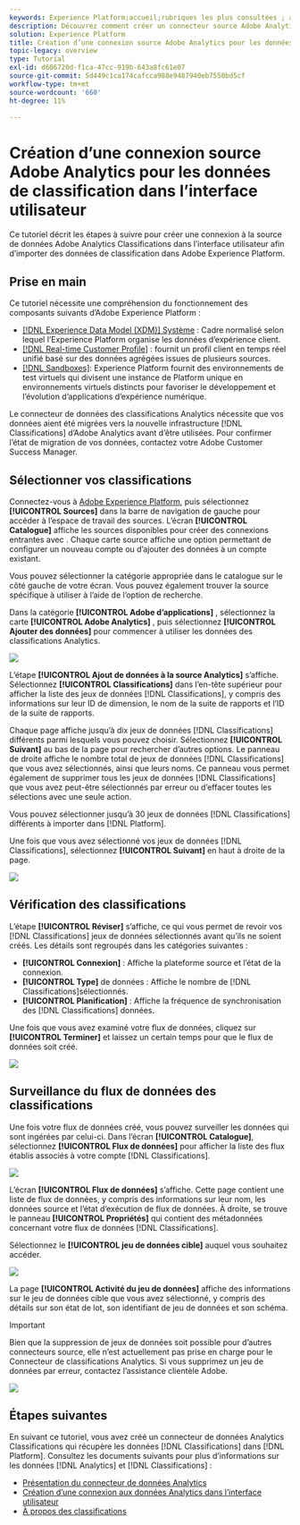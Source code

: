 ```yaml
---
keywords: Experience Platform;accueil;rubriques les plus consultées ; analytics;classifications
description: Découvrez comment créer un connecteur source Adobe Analytics dans l’interface utilisateur pour importer des données de classification dans Adobe Experience Platform.
solution: Experience Platform
title: Création d’une connexion source Adobe Analytics pour les données de classification dans l’interface utilisateur
topic-legacy: overview
type: Tutorial
exl-id: d606720d-f1ca-47cc-919b-643a8fc61e07
source-git-commit: 5d449c1ca174cafcca988e9487940eb7550bd5cf
workflow-type: tm+mt
source-wordcount: '660'
ht-degree: 11%

---
```


# Création d’une connexion source Adobe Analytics pour les données de classification dans l’interface utilisateur

Ce tutoriel décrit les étapes à suivre pour créer une connexion à la source de données Adobe Analytics Classifications dans l’interface utilisateur afin d’importer des données de classification dans Adobe Experience Platform.

## Prise en main

Ce tutoriel nécessite une compréhension du fonctionnement des composants suivants d’Adobe Experience Platform :

* [[!DNL Experience Data Model (XDM)] Système](../../../../../xdm/home.md) : Cadre normalisé selon lequel l’Experience Platform organise les données d’expérience client.
* [[!DNL Real-time Customer Profile]](../../../../../profile/home.md) : fournit un profil client en temps réel unifié basé sur des données agrégées issues de plusieurs sources.
* [[!DNL Sandboxes]](../../../../../sandboxes/home.md): Experience Platform fournit des environnements de test virtuels qui divisent une instance de Platform unique en environnements virtuels distincts pour favoriser le développement et l’évolution d’applications d’expérience numérique.

Le connecteur de données des classifications Analytics nécessite que vos données aient été migrées vers la nouvelle infrastructure [!DNL Classifications] d’Adobe Analytics avant d’être utilisées. Pour confirmer l’état de migration de vos données, contactez votre Adobe Customer Success Manager.

## Sélectionner vos classifications

Connectez-vous à [Adobe Experience Platform](https://platform.adobe.com), puis sélectionnez **[!UICONTROL Sources]** dans la barre de navigation de gauche pour accéder à l’espace de travail des sources. L’écran **[!UICONTROL Catalogue]** affiche les sources disponibles pour créer des connexions entrantes avec . Chaque carte source affiche une option permettant de configurer un nouveau compte ou d’ajouter des données à un compte existant.

Vous pouvez sélectionner la catégorie appropriée dans le catalogue sur le côté gauche de votre écran. Vous pouvez également trouver la source spécifique à utiliser à l’aide de l’option de recherche.

Dans la catégorie **[!UICONTROL Adobe d’applications]** , sélectionnez la carte **[!UICONTROL Adobe Analytics]** , puis sélectionnez **[!UICONTROL Ajouter des données]** pour commencer à utiliser les données des classifications Analytics.

![](../../../../images/tutorials/create/classifications/catalog.png)

L’étape **[!UICONTROL Ajout de données à la source Analytics]** s’affiche. Sélectionnez **[!UICONTROL Classifications]** dans l’en-tête supérieur pour afficher la liste des jeux de données [!DNL Classifications], y compris des informations sur leur ID de dimension, le nom de la suite de rapports et l’ID de la suite de rapports.

Chaque page affiche jusqu’à dix jeux de données [!DNL Classifications] différents parmi lesquels vous pouvez choisir. Sélectionnez **[!UICONTROL Suivant]** au bas de la page pour rechercher d’autres options. Le panneau de droite affiche le nombre total de jeux de données [!DNL Classifications] que vous avez sélectionnés, ainsi que leurs noms. Ce panneau vous permet également de supprimer tous les jeux de données [!DNL Classifications] que vous avez peut-être sélectionnés par erreur ou d’effacer toutes les sélections avec une seule action.

Vous pouvez sélectionner jusqu’à 30 jeux de données [!DNL Classifications] différents à importer dans [!DNL Platform].

Une fois que vous avez sélectionné vos jeux de données [!DNL Classifications], sélectionnez **[!UICONTROL Suivant]** en haut à droite de la page.

![](../../../../images/tutorials/create/classifications/add-data.png)

## Vérification des classifications

L’étape **[!UICONTROL Réviser]** s’affiche, ce qui vous permet de revoir vos [!DNL Classifications] jeux de données sélectionnés avant qu’ils ne soient créés. Les détails sont regroupés dans les catégories suivantes :

* **[!UICONTROL Connexion]** : Affiche la plateforme source et l’état de la connexion.
* **[!UICONTROL Type]** de données : Affiche le nombre de  [!DNL Classifications]sélectionnés.
* **[!UICONTROL Planification]** : Affiche la fréquence de synchronisation des  [!DNL Classifications] données.

Une fois que vous avez examiné votre flux de données, cliquez sur **[!UICONTROL Terminer]** et laissez un certain temps pour que le flux de données soit créé.

![](../../../../images/tutorials/create/classifications/review.png)

## Surveillance du flux de données des classifications

Une fois votre flux de données créé, vous pouvez surveiller les données qui sont ingérées par celui-ci. Dans l’écran **[!UICONTROL Catalogue]**, sélectionnez **[!UICONTROL Flux de données]** pour afficher la liste des flux établis associés à votre compte [!DNL Classifications].

![](../../../../images/tutorials/create/classifications/dataflows.png)

L’écran **[!UICONTROL Flux de données]** s’affiche. Cette page contient une liste de flux de données, y compris des informations sur leur nom, les données source et l’état d’exécution de flux de données. À droite, se trouve le panneau **[!UICONTROL Propriétés]** qui contient des métadonnées concernant votre flux de données [!DNL Classifications].

Sélectionnez le **[!UICONTROL jeu de données cible]** auquel vous souhaitez accéder.

![](../../../../images/tutorials/create/classifications/list-of-dataflows.png)

La page **[!UICONTROL Activité du jeu de données]** affiche des informations sur le jeu de données cible que vous avez sélectionné, y compris des détails sur son état de lot, son identifiant de jeu de données et son schéma.

>[!IMPORTANT]
>
>Bien que la suppression de jeux de données soit possible pour dʼautres connecteurs source, elle nʼest actuellement pas prise en charge pour le Connecteur de classifications Analytics. Si vous supprimez un jeu de données par erreur, contactez lʼassistance clientèle Adobe.

![](../../../../images/tutorials/create/classifications/dataset.png)


## Étapes suivantes

En suivant ce tutoriel, vous avez créé un connecteur de données Analytics Classifications qui récupère les données [!DNL Classifications] dans [!DNL Platform]. Consultez les documents suivants pour plus d’informations sur les données [!DNL Analytics] et [!DNL Classifications] :

* [Présentation du connecteur de données Analytics](../../../../connectors/adobe-applications/analytics.md)
* [Création d’une connexion aux données Analytics dans l’interface utilisateur](./analytics.md)
* [À propos des classifications](https://experienceleague.adobe.com/docs/analytics/components/classifications/c-classifications.html?lang=fr)
